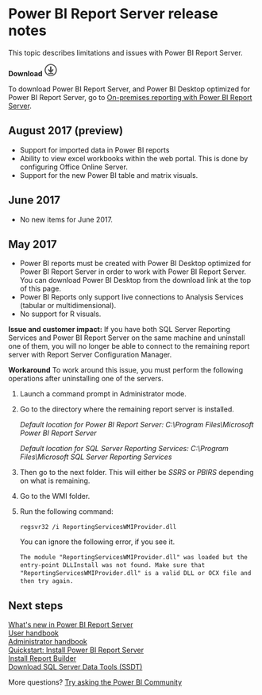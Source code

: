 <properties
   pageTitle="Power BI Report Server release notes"
   description="This topic describes limitations and issues with Power BI Report Server."
   services="powerbi"
   documentationCenter=""
   authors="guyinacube"
   manager="erikre"
   backup=""
   editor=""
   tags=""
   qualityFocus="no"
   qualityDate=""/>

<tags
   ms.service="powerbi"
   ms.devlang="NA"
   ms.topic="article"
   ms.tgt_pltfrm="NA"
   ms.workload="powerbi"
   ms.date="08/23/2017"
   ms.author="asaxton"/>

# Power BI Report Server release notes

This topic describes limitations and issues with Power BI Report Server.

 **Download** ![download](media/download.png "download")

To download Power BI Report Server, and Power BI Desktop optimized for Power BI Report Server, go to [On-premises reporting with Power BI Report Server](https://powerbi.microsoft.com/report-server/).

## August 2017 (preview)

* Support for imported data in Power BI reports
* Ability to view excel workbooks within the web portal. This is done by configuring Office Online Server.
* Support for the new Power BI table and matrix visuals.

## June 2017

* No new items for June 2017.

## May 2017

* Power BI reports must be created with Power BI Desktop optimized for Power BI Report Server in order to work with Power BI Report Server. You can download Power BI Desktop from the download link at the top of this page.
* Power BI Reports only support live connections to Analysis Services (tabular or multidimensional).
* No support for R visuals.

**Issue and customer impact:** If you have both SQL Server Reporting Services and Power BI Report Server on the same machine and uninstall one of them, you will no longer be able to connect to the remaining report server with Report Server Configuration Manager.

**Workaround** To work around this issue, you must perform the following operations after uninstalling one of the servers.

1. Launch a command prompt in Administrator mode.
2. Go to the directory where the remaining report server is installed.

    *Default location for Power BI Report Server: C:\Program Files\Microsoft Power BI Report Server*

    *Default location for SQL Server Reporting Services: C:\Program Files\Microsoft SQL Server Reporting Services*

3. Then go to the next folder. This will either be *SSRS* or *PBIRS* depending on what is remaining.
4. Go to the WMI folder.
5. Run the following command:

    ```
    regsvr32 /i ReportingServicesWMIProvider.dll
    ```

    You can ignore the following error, if you see it.

    ```
    The module "ReportingServicesWMIProvider.dll" was loaded but the entry-point DLLInstall was not found. Make sure that "ReportingServicesWMIProvider.dll" is a valid DLL or OCX file and then try again.
    ```

## Next steps

[What's new in Power BI Report Server](reportserver-whats-new.md)  
[User handbook](reportserver-user-handbook-overview.md)  
[Administrator handbook](reportserver-admin-handbook-overview.md)  
[Quickstart: Install Power BI Report Server](reportserver-quickstart-install-report-server.md)  
[Install Report Builder](https://docs.microsoft.com/sql/reporting-services/install-windows/install-report-builder)  
[Download SQL Server Data Tools (SSDT)](http://go.microsoft.com/fwlink/?LinkID=616714)

More questions? [Try asking the Power BI Community](https://community.powerbi.com/)
